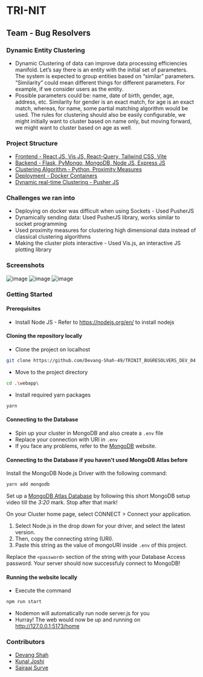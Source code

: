 # TRI-NIT
## Team - Bug Resolvers

### Dynamic Entity Clustering
- Dynamic Clustering of data can improve data processing efficiencies manifold. Let’s say there is an entity with the initial set of parameters. The system is expected to group entities based on “similar” parameters. “Similarity” could mean different things for different parameters. For example, if we consider users as the entity.
- Possible parameters could be: name, date of birth, gender, age, address, etc. Similarity for gender is an exact match, for age is an exact match, whereas, for name, some partial matching algorithm would be used. The rules for clustering should also be easily configurable, we might initially want to cluster based on name only, but moving forward, we might want to cluster based on age as well.

### Project Structure
- [Frontend - React JS, Vis JS, React-Query, Tailwind CSS, Vite](https://github.com/Devang-Shah-49/TRINIT_BUGRESOLVERS_DEV_04/tree/main/webapp)
- [Backend - Flask, PyMongo, MongoDB, Node JS, Express JS](https://github.com/Devang-Shah-49/TRINIT_BUGRESOLVERS_DEV_04/tree/main/api/users)
- [Clustering Algorithm - Python, Proximity Measures](https://github.com/Devang-Shah-49/TRINIT_BUGRESOLVERS_DEV_04/tree/main/api/clusters)
- [Deployment - Docker Containers](https://github.com/Devang-Shah-49/TRINIT_BUGRESOLVERS_DEV_04/blob/main/dockerfile)
- [Dynamic real-time Clustering - Pusher JS](https://github.com/Devang-Shah-49/TRINIT_BUGRESOLVERS_DEV_04/blob/main/api/clusters/cluster.py)

### Challenges we ran into
- Deploying on docker was difficult when using Sockets - Used PusherJS
- Dynamically sending data: Used PusherJS library, works similar to socket programming
- Used proximity measures for clustering high dimensional data instead of classical clustering algorithms
- Making the cluster plots interactive - Used Vis.js, an interactive JS plotting library

### Screenshots
![image](https://user-images.githubusercontent.com/80088008/221364457-3ed0d571-2843-4136-beb8-f0e75edc9139.png)
![image](https://user-images.githubusercontent.com/80088008/221364501-cb853806-f4cd-455a-bac7-46261b48ba19.png)
![image](https://user-images.githubusercontent.com/80088008/221364646-ab0a37ef-8676-40e3-b42b-59e0630fc221.png)

### Getting Started

#### Prerequisites
- Install Node JS - Refer to https://nodejs.org/en/ to install nodejs

#### Cloning the repository locally
- Clone the project on localhost
```bash
git clone https://github.com/Devang-Shah-49/TRINIT_BUGRESOLVERS_DEV_04.git
```
- Move to the project directory
```bash
cd .\webapp\
```
- Install required yarn packages
```bash
yarn
```
#### Connecting to the Database
- Spin up your cluster in MongoDB and also create a `.env` file
- Replace your connection with URI in `.env`
- If you face any problems, refer to the [MongoDB](https://www.mongodb.com/blog/postquick-start-nodejs-mongodb--how-to-get-connected-to-your-database) website.

#### Connecting to the Database if you haven't used MongoDB Atlas before
Install the MongoDB Node.js Driver with the following command:
```bash
yarn add mongodb
```

Set up a [MongoDB Atlas Database](https://www.youtube.com/watch?v=rPqRyYJmx2g) by following this short MongoDB setup video till the *3:20* mark. Stop after that mark!

On your Cluster home page, select CONNECT > Connect your application. 
1. Select Node.js in the drop down for your driver, and select the latest version. 
2. Then, copy the connecting string (URI).
3. Paste this string as the value of mongoURI inside `.env` of this project.

Replace the `<password>` section of the string with your Database Access password. Your server should now successfuly connect to MongoDB!

#### Running the website locally
- Execute the command 
```bash
npm run start
```
- Nodemon will automatically run node server.js for you
- Hurray! The web would now be up and running on http://127.0.0.1:5173/home

### Contributors
- [Devang Shah](https://github.com/Devang-Shah-49)
- [Kunal Joshi](https://github.com/kunalx86)
- [Sairaaj Surve](https://github.com/SairaajSurve)


